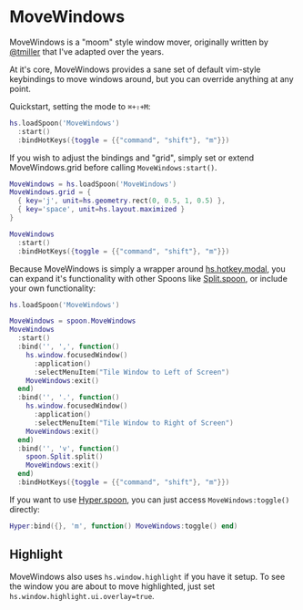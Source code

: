 # MoveWindows

MoveWindows is a "moom" style window mover, originally written by
[@tmiller](https://github.com/tmiller/) that I've adapted over the years.

At it's core, MoveWindows provides a sane set of default vim-style keybindings
to move windows around, but you can override anything at any point.

Quickstart, setting the mode to `⌘+⇧+M`:

```lua
hs.loadSpoon('MoveWindows')
  :start()
  :bindHotKeys({toggle = {{"command", "shift"}, "m"}})
```

If you wish to adjust the bindings and "grid", simply set or extend
MoveWindows.grid before calling `MoveWindows:start()`.

```lua
MoveWindows = hs.loadSpoon('MoveWindows')
MoveWindows.grid = {
  { key='j', unit=hs.geometry.rect(0, 0.5, 1, 0.5) },
  { key='space', unit=hs.layout.maximized }
}

MoveWindows
  :start()
  :bindHotKeys({toggle = {{"command", "shift"}, "m"}})
```

Because MoveWindows is simply a wrapper around
[hs.hotkey.modal](https://www.hammerspoon.org/docs/hs.hotkey.modal), you can
expand it's functionality with other Spoons like
[Split.spoon](https://github.com/evantravers/Split.spoon), or include your own
functionality:

```lua
hs.loadSpoon('MoveWindows')

MoveWindows = spoon.MoveWindows
MoveWindows
  :start()
  :bind('', ',', function()
    hs.window.focusedWindow()
      :application()
      :selectMenuItem("Tile Window to Left of Screen")
    MoveWindows:exit()
  end)
  :bind('', '.', function()
    hs.window.focusedWindow()
      :application()
      :selectMenuItem("Tile Window to Right of Screen")
    MoveWindows:exit()
  end)
  :bind('', 'v', function()
    spoon.Split.split()
    MoveWindows:exit()
  end)
  :bindHotKeys({toggle = {{"command", "shift"}, "m"}})
```

If you want to use [Hyper.spoon](https://github.com/evantravers/Hyper.spoon),
you can just access `MoveWindows:toggle()` directly:

```lua
Hyper:bind({}, 'm', function() MoveWindows:toggle() end)
```

## Highlight

MoveWindows also uses `hs.window.highlight` if you have it setup. To see the
window you are about to move highlighted, just set
`hs.window.highlight.ui.overlay=true`.

